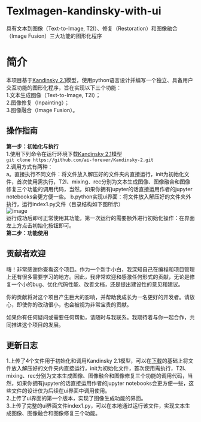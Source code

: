 # TexImagen-kandinsky-with-ui
具有文本到图像（Text-to-Image, T2I）、修复（Restoration）和图像融合（Image Fusion）三大功能的图形化程序

# 简介
本项目基于[Kandinsky 2.1](https://github.com/ai-forever/Kandinsky-2?tab=readme-ov-file)模型，使用python语言设计并编写一个独立、具备用户交互功能的图形化程序，旨在实现以下三个功能：  
1.文本生成图像（Text-to-Image, T2I）；  
2.图像修复（Inpainting）；  
3.图像融合（Image Fusion）。  

## 操作指南  
**第一步：初始化与执行**  
1.使用下列命令在运行环境下载[Kandinsky 2.1](https://github.com/ai-forever/Kandinsky-2?tab=readme-ov-file)模型  
```git clone https://github.com/ai-forever/Kandinsky-2.git  ```  
2.调用方式有两种：  
a。直接执行不同文件：将文件放入解压好的文件夹内直接运行，init为初始化文件，首次使用需执行，T2I、mixing、rec分别为文本生成图像、图像融合和图像修复三个功能的调用代码，当然，如果你拥有jupyter的话直接运用作者的jupyter notebooks会更方便一些。
b.python实现ui界面：将文件放入解压好的文件夹外执行，运行index1.py文件（目录结构如下图所示）  
![image](https://github.com/user-attachments/assets/49e63e80-ea0d-443c-b00a-419515f2ec2f)  
运行成功后即可正常使用其功能，第一次运行的需要额外进行初始化操作：在界面左上方点击初始化按钮即可。  
**第二步：功能使用**  

  

## 贡献者欢迎  
  
嗨！非常感谢你查看这个项目。作为一个新手小白，我深知自己在编程和项目管理上还有很多需要学习的地方。因此，我非常欢迎和感激任何形式的贡献，无论是修复一个小的bug、优化代码性能、改善文档，还是提出建设性的意见和建议。  
  
你的贡献将对这个项目产生巨大的影响，并帮助我成长为一名更好的开发者。请放心，即使你的改动很小，也会被视为非常宝贵的贡献。  
  
如果你有任何疑问或需要任何帮助，请随时与我联系。我期待着与你一起合作，共同推进这个项目的发展。  
  
## 更新日志
1.上传了4个文件用于初始化和调用Kandinsky 2.1模型，可以在[下载](https://github.com/ai-forever/Kandinsky-2?tab=readme-ov-file)的基础上将文件放入解压好的文件夹内直接运行，init为初始化文件，首次使用需执行，T2I、mixing、rec分别为文本生成图像、图像融合和图像修复三个功能的调用代码，当然，如果你拥有jupyter的话直接运用作者的jupyter notebooks会更方便一些，这些文件的设计仅为后续在ui界面中调用使用。  
2.上传了ui界面的第一个版本，实现了图像生成功能的界面。  
3.上传了完整的ui界面文件index1.py，可以在本地通过运行该文件，实现文本生成图像、图像融合和图像修复三个功能。  

